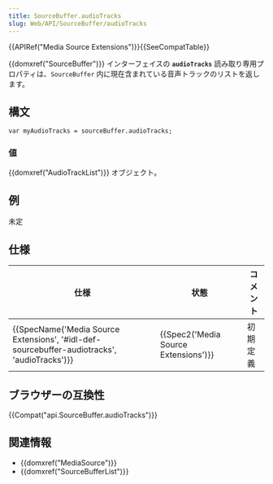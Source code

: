 ```yaml
---
title: SourceBuffer.audioTracks
slug: Web/API/SourceBuffer/audioTracks
---
```


{{APIRef("Media Source Extensions")}}{{SeeCompatTable}}

{{domxref("SourceBuffer")}} インターフェイスの **`audioTracks`** 読み取り専用プロパティは、`SourceBuffer` 内に現在含まれている音声トラックのリストを返します。

## 構文

```
var myAudioTracks = sourceBuffer.audioTracks;
```

### 値

{{domxref("AudioTrackList")}} オブジェクト。

## 例

未定

## 仕様

| 仕様                                                                                                                     | 状態                                             | コメント |
| ------------------------------------------------------------------------------------------------------------------------ | ------------------------------------------------ | -------- |
| {{SpecName('Media Source Extensions', '#idl-def-sourcebuffer-audiotracks', 'audioTracks')}} | {{Spec2('Media Source Extensions')}} | 初期定義 |

## ブラウザーの互換性

{{Compat("api.SourceBuffer.audioTracks")}}

## 関連情報

- {{domxref("MediaSource")}}
- {{domxref("SourceBufferList")}}
